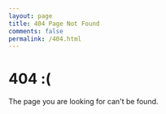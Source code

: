 ```yaml
---
layout: page
title: 404 Page Not Found
comments: false
permalink: /404.html
---
```


# 404 :(
The page you are looking for can't be found. 